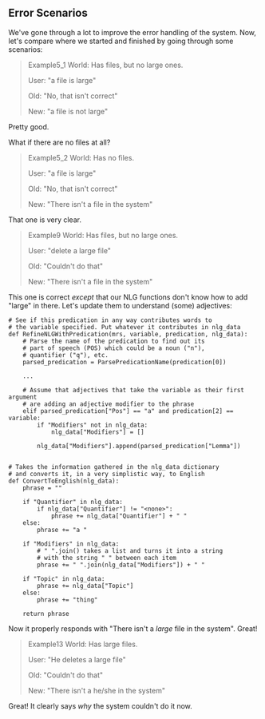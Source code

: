 ## Error Scenarios
We've gone through a lot to improve the error handling of the system. Now, let's compare where we started and finished by going through some scenarios:


> Example5_1 World: Has files, but no large ones. 
> 
> User: "a file is large"
> 
> Old: "No, that isn't correct"
> 
> New: "a file is not large"

Pretty good. 

What if there are no files at all?
> Example5_2 World: Has no files. 
> 
> User: "a file is large"
> 
> Old: "No, that isn't correct"
> 
> New: "There isn't a file in the system"

That one is very clear.

> Example9 World: Has files, but no large ones. 
> 
> User: "delete a large file"
> 
> Old: "Couldn't do that"
> 
> New: "There isn't a file in the system"

This one is correct *except* that our NLG functions don't know how to add "large" in there. Let's update them to understand (some) adjectives:

~~~
# See if this predication in any way contributes words to
# the variable specified. Put whatever it contributes in nlg_data
def RefineNLGWithPredication(mrs, variable, predication, nlg_data):
    # Parse the name of the predication to find out its
    # part of speech (POS) which could be a noun ("n"),
    # quantifier ("q"), etc.
    parsed_predication = ParsePredicationName(predication[0])
    
    ...
    
    # Assume that adjectives that take the variable as their first argument
    # are adding an adjective modifier to the phrase
    elif parsed_predication["Pos"] == "a" and predication[2] == variable:
        if "Modifiers" not in nlg_data:
            nlg_data["Modifiers"] = []

        nlg_data["Modifiers"].append(parsed_predication["Lemma"])


# Takes the information gathered in the nlg_data dictionary
# and converts it, in a very simplistic way, to English
def ConvertToEnglish(nlg_data):
    phrase = ""

    if "Quantifier" in nlg_data:
        if nlg_data["Quantifier"] != "<none>":
            phrase += nlg_data["Quantifier"] + " "
    else:
        phrase += "a "

    if "Modifiers" in nlg_data:
        # " ".join() takes a list and turns it into a string
        # with the string " " between each item
        phrase += " ".join(nlg_data["Modifiers"]) + " "

    if "Topic" in nlg_data:
        phrase += nlg_data["Topic"]
    else:
        phrase += "thing"

    return phrase
~~~
Now it properly responds with "There isn't a *large* file in the system". Great!

> Example13 World: Has large files. 
> 
> User: "He deletes a large file"
> 
> Old: "Couldn't do that"
> 
> New: "There isn't a he/she in the system"

Great! It clearly says *why* the system couldn't do it now.
